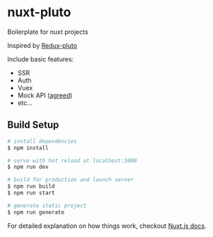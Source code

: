 # nuxt-pluto

Boilerplate for nuxt projects

Inspired by [Redux-pluto](https://github.com/recruit-tech/redux-pluto)

Include basic features:
- SSR
- Auth
- Vuex
- Mock API ([agreed](https://github.com/recruit-tech/agreed))
- etc...

## Build Setup

``` bash
# install dependencies
$ npm install

# serve with hot reload at localhost:3000
$ npm run dev

# build for production and launch server
$ npm run build
$ npm run start

# generate static project
$ npm run generate
```

For detailed explanation on how things work, checkout [Nuxt.js docs](https://nuxtjs.org).

